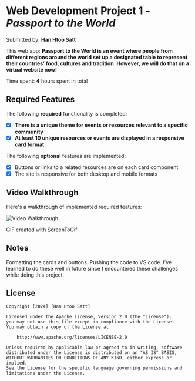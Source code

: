 # Web Development Project 1 - *Passport to the World*

Submitted by: **Han Htoo Satt**

This web app: **Passport to the World is an event where people from different regions around the world set up a designated table to represent their countries' food, cultures and tradition. However, we will do that on a virtual website now!**

Time spent: **4** hours spent in total

## Required Features

The following **required** functionality is completed:

- [x] **There is a unique theme for events or resources relevant to a specific community**
- [x] **At least 10 unique resources or events are displayed in a responsive card format**

The following **optional** features are implemented:

- [x] Buttons or links to a related resources are on each card component
- [x] The site is responsive for both desktop and mobile formats

## Video Walkthrough

Here's a walkthrough of implemented required features:

<img src='https://github.com/prodigy-han/Project1/blob/main/PPTW.gif' title='Video Walkthrough' width='' alt='Video Walkthrough' />

GIF created with ScreenToGif 


## Notes

Formatting the cards and buttons. Pushing the code to VS code. I've learned to do these well in future since I encountered these challenges while doing this project.

## License

    Copyright [2024] [Han Htoo Satt]

    Licensed under the Apache License, Version 2.0 (the "License");
    you may not use this file except in compliance with the License.
    You may obtain a copy of the License at

        http://www.apache.org/licenses/LICENSE-2.0

    Unless required by applicable law or agreed to in writing, software
    distributed under the License is distributed on an "AS IS" BASIS,
    WITHOUT WARRANTIES OR CONDITIONS OF ANY KIND, either express or implied.
    See the License for the specific language governing permissions and
    limitations under the License.
